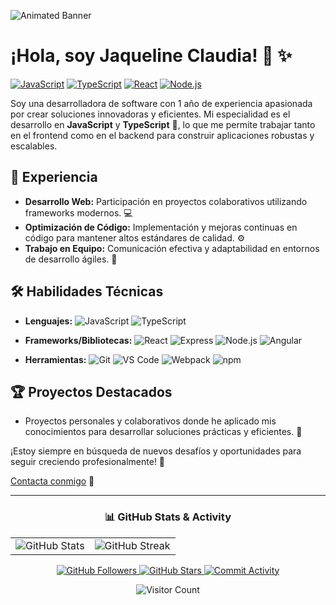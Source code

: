 ![Animated Banner](https://media.giphy.com/media/L1R1tvI9svkIWwpVYr/giphy.gif)

# ¡Hola, soy Jaqueline Claudia! :wave: :sparkles:

[![JavaScript](https://img.shields.io/badge/-JavaScript-F7DF1E?style=flat-square&logo=javascript&logoColor=black)](https://developer.mozilla.org/en-US/docs/Web/JavaScript)
[![TypeScript](https://img.shields.io/badge/-TypeScript-3178C6?style=flat-square&logo=typescript&logoColor=white)](https://www.typescriptlang.org/)
[![React](https://img.shields.io/badge/-React-61DAFB?style=flat-square&logo=react&logoColor=black)](https://reactjs.org/)
[![Node.js](https://img.shields.io/badge/-Node.js-339933?style=flat-square&logo=node.js&logoColor=white)](https://nodejs.org/)

Soy una desarrolladora de software con 1 año de experiencia apasionada por crear soluciones innovadoras y eficientes. Mi especialidad es el desarrollo en **JavaScript** y **TypeScript** 🚀, lo que me permite trabajar tanto en el frontend como en el backend para construir aplicaciones robustas y escalables.

## 💼 Experiencia

- **Desarrollo Web:** Participación en proyectos colaborativos utilizando frameworks modernos. 💻
- **Optimización de Código:** Implementación y mejoras continuas en código para mantener altos estándares de calidad. ⚙️
- **Trabajo en Equipo:** Comunicación efectiva y adaptabilidad en entornos de desarrollo ágiles. 🤝

## 🛠️ Habilidades Técnicas

- **Lenguajes:** 
  ![JavaScript](https://img.shields.io/badge/-JavaScript-F7DF1E?style=flat&logo=javascript&logoColor=black)
  ![TypeScript](https://img.shields.io/badge/-TypeScript-3178C6?style=flat&logo=typescript&logoColor=white)

- **Frameworks/Bibliotecas:** 
  ![React](https://img.shields.io/badge/-React-61DAFB?style=flat&logo=react&logoColor=black)
  ![Express](https://img.shields.io/badge/-Express-000000?style=flat&logo=express&logoColor=white)
  ![Node.js](https://img.shields.io/badge/-Node.js-339933?style=flat&logo=node.js&logoColor=white)
  ![Angular](https://img.shields.io/badge/-Angular-DD0031?style=flat&logo=angular&logoColor=white)

- **Herramientas:** 
  ![Git](https://img.shields.io/badge/-Git-F05032?style=flat&logo=git&logoColor=white)
  ![VS Code](https://img.shields.io/badge/-VS%20Code-007ACC?style=flat&logo=visual-studio-code&logoColor=white)
  ![Webpack](https://img.shields.io/badge/-Webpack-8DD6F9?style=flat&logo=webpack&logoColor=black)
  ![npm](https://img.shields.io/badge/-npm-CB3837?style=flat&logo=npm&logoColor=white)

## 🏆 Proyectos Destacados

- Proyectos personales y colaborativos donde he aplicado mis conocimientos para desarrollar soluciones prácticas y eficientes. 🎯

¡Estoy siempre en búsqueda de nuevos desafíos y oportunidades para seguir creciendo profesionalmente! 🌱

[Contacta conmigo](mailto:claudiafloresjaqueline@gmail.com) 📩

---

<div align="center">
  
### 📊 GitHub Stats & Activity

<table>
  <tr>
    <td>
      <img src="https://github-readme-stats.vercel.app/api?username=jaquelineClaudia&show_icons=true&theme=radical&hide_border=true" alt="GitHub Stats" />
    </td>
    <td>
      <img src="https://github-readme-streak-stats.herokuapp.com/?user=jaquelineClaudia&theme=radical&hide_border=true" alt="GitHub Streak" />
    </td>
  </tr>
</table>

<p>
  <a href="https://github.com/jaquelineClaudia">
    <img src="https://img.shields.io/github/followers/jaquelineClaudia?style=for-the-badge&logo=github&logoColor=white&labelColor=6A0DAD&color=9D4EDD&label=Seguidores" alt="GitHub Followers" />
  </a>
  <a href="https://github.com/jaquelineClaudia">
    <img src="https://img.shields.io/github/stars/jaquelineClaudia?style=for-the-badge&logo=github&logoColor=white&labelColor=FFCE00&color=FFE45E&label=Estrellas" alt="GitHub Stars" />
  </a>
  <a href="https://github.com/jaquelineClaudia">
    <img src="https://img.shields.io/github/commit-activity/m/jaquelineClaudia/jaquelineClaudia?style=for-the-badge&logo=github&logoColor=white&labelColor=0366D6&color=4F94EF&label=Commits" alt="Commit Activity" />
  </a>
</p>

<img src="https://komarev.com/ghpvc/?username=jaquelineClaudia&style=for-the-badge&color=blueviolet&label=VISITANTES" alt="Visitor Count" />

</div>
